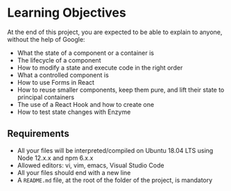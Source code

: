 # Learning Objectives

At the end of this project, you are expected to be able to explain to anyone, without the help of Google:

- What the state of a component or a container is
- The lifecycle of a component
- How to modify a state and execute code in the right order
- What a controlled component is
- How to use Forms in React
- How to reuse smaller components, keep them pure, and lift their state to principal containers
- The use of a React Hook and how to create one
- How to test state changes with Enzyme

## Requirements

- All your files will be interpreted/compiled on Ubuntu 18.04 LTS using Node 12.x.x and npm 6.x.x
- Allowed editors: vi, vim, emacs, Visual Studio Code
- All your files should end with a new line
- A `README.md` file, at the root of the folder of the project, is mandatory
